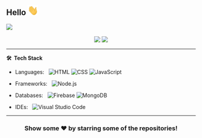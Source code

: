 <!--![](https://github.com/imKashyap/imKashyap/blob/master/banner.png)-->

## Hello <img src="./hi.gif" width="28px" alt="waving hand" />

<p align="left"> <img src="https://komarev.com/ghpvc/?username=imKashyap&label=MyProfileViews&color=blue&style=plastic%22%20alt=%22imKashyap" /> </p>

<p align = "center">
  <img src="https://github-readme-stats.vercel.app/api?username=imKashyap&&show_icons=true&title_color=ffffff&icon_color=bb2acf&text_color=daf7dc&bg_color=151515&hide_border=true&line_height=27">
  <img src="https://github-readme-stats.vercel.app/api/top-langs/?username=imKashyap&theme=dark&hide_border=true&layout=compact">
</p>

 <!--[![Kashyap's wakatime stats](https://github-readme-stats.vercel.app/api/wakatime?username=willianrod&theme=tokyonight)](https://github.com/imkashyap/github-readme-stats)-->

---

**🛠 &nbsp;Tech Stack**

-   Languages: &nbsp;
    ![HTML](https://img.shields.io/badge/-HTML-333333?style=flat&logo=HTML5)
    ![CSS](https://img.shields.io/badge/-CSS-333333?style=flat&logo=CSS3&logoColor=1572B6)
    ![JavaScript](https://img.shields.io/badge/-JavaScript-333333?style=flat&logo=javascript)

-   Frameworks: &nbsp;
    ![Node.js](https://img.shields.io/badge/-Node.js-333333?style=flat&logo=node.js)

-   Databases: &nbsp;
    ![Firebase](https://img.shields.io/badge/-Firebase-333333?style=flat&logo=firebase)
    ![MongoDB](https://img.shields.io/badge/-MongoDB-333333?style=flat&logo=mongodb)

-   IDEs: &nbsp;
    ![Visual Studio Code](https://img.shields.io/badge/-Visual%20Studio%20Code-333333?style=flat&logo=visual-studio-code&logoColor=007ACC)

---

<div align="center">

### Show some ❤️ by starring some of the repositories!

</div>
